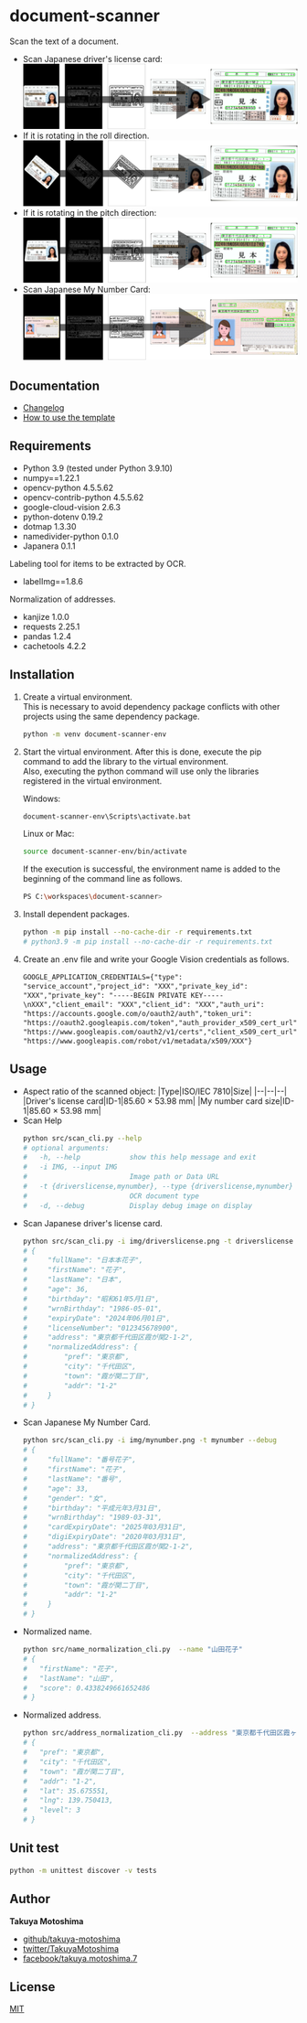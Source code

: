 # document-scanner
Scan the text of a document.

- Scan Japanese driver's license card:  
    ![driverslicense.png](screencaps/driverslicense.png)
- If it is rotating in the roll direction.
    ![driverslicense2.png](screencaps/driverslicense2.png)
- If it is rotating in the pitch direction:  
    ![driverslicense3.png](screencaps/driverslicense3.png)
- Scan Japanese My Number Card:  
    ![mynumber.png](screencaps/mynumber.png)

## Documentation
* [Changelog](CHANGELOG.md)
* [How to use the template](HOW_TO_TEMPLATE.md)

## Requirements
- Python 3.9 (tested under Python 3.9.10)
- numpy==1.22.1
- opencv-python 4.5.5.62
- opencv-contrib-python 4.5.5.62
- google-cloud-vision 2.6.3
- python-dotenv 0.19.2
- dotmap 1.3.30
- namedivider-python 0.1.0
- Japanera 0.1.1

Labeling tool for items to be extracted by OCR.  
- labelImg==1.8.6

Normalization of addresses.  
- kanjize 1.0.0
- requests 2.25.1
- pandas 1.2.4
- cachetools 4.2.2

## Installation
1. Create a virtual environment.  
    This is necessary to avoid dependency package conflicts with other projects using the same dependency package.
    ```sh
    python -m venv document-scanner-env
    ```
1. Start the virtual environment.
    After this is done, execute the pip command to add the library to the virtual environment.  
    Also, executing the python command will use only the libraries registered in the virtual environment.  

    Windows:  
    ```sh
    document-scanner-env\Scripts\activate.bat
    ```

    Linux or Mac:  
    ```sh
    source document-scanner-env/bin/activate
    ```

    If the execution is successful, the environment name is added to the beginning of the command line as follows.  
    ```sh
    PS C:\workspaces\document-scanner>
    ```
1. Install dependent packages.  
    ```sh
    python -m pip install --no-cache-dir -r requirements.txt
    # python3.9 -m pip install --no-cache-dir -r requirements.txt
    ```
1. Create an .env file and write your Google Vision credentials as follows.
    ```text
    GOOGLE_APPLICATION_CREDENTIALS={"type": "service_account","project_id": "XXX","private_key_id": "XXX","private_key": "-----BEGIN PRIVATE KEY-----\nXXX","client_email": "XXX","client_id": "XXX","auth_uri": "https://accounts.google.com/o/oauth2/auth","token_uri": "https://oauth2.googleapis.com/token","auth_provider_x509_cert_url": "https://www.googleapis.com/oauth2/v1/certs","client_x509_cert_url": "https://www.googleapis.com/robot/v1/metadata/x509/XXX"}
    ```

## Usage
- Aspect ratio of the scanned object:
    |Type|ISO/IEC 7810|Size|
    |--|--|--|
    |Driver's license card|ID-1|85.60 × 53.98 mm|
    |My number card size|ID-1|85.60 × 53.98 mm|
- Scan Help
    ```sh
    python src/scan_cli.py --help
    # optional arguments:
    #   -h, --help            show this help message and exit
    #   -i IMG, --input IMG
    #                         Image path or Data URL
    #   -t {driverslicense,mynumber}, --type {driverslicense,mynumber}
    #                         OCR document type
    #   -d, --debug           Display debug image on display
    ```
- Scan Japanese driver's license card.
    ```sh
    python src/scan_cli.py -i img/driverslicense.png -t driverslicense --debug
    # {
    #     "fullName": "日本本花子",
    #     "firstName": "花子",
    #     "lastName": "日本",
    #     "age": 36,
    #     "birthday": "昭和61年5月1日",
    #     "wrnBirthday": "1986-05-01",
    #     "expiryDate": "2024年06月01日",
    #     "licenseNumber": "012345678900",
    #     "address": "東京都千代田区霞が関2-1-2",
    #     "normalizedAddress": {
    #         "pref": "東京都",
    #         "city": "千代田区",
    #         "town": "霞が関二丁目",
    #         "addr": "1-2"
    #     }
    # }
    ```
- Scan Japanese My Number Card.
    ```sh
    python src/scan_cli.py -i img/mynumber.png -t mynumber --debug
    # {
    #     "fullName": "番号花子",
    #     "firstName": "花子",
    #     "lastName": "番号",
    #     "age": 33,
    #     "gender": "女",
    #     "birthday": "平成元年3月31日",
    #     "wrnBirthday": "1989-03-31",
    #     "cardExpiryDate": "2025年03月31日",
    #     "digiExpiryDate": "2020年03月31日",
    #     "address": "東京都千代田区霞が関2-1-2",
    #     "normalizedAddress": {
    #         "pref": "東京都",
    #         "city": "千代田区",
    #         "town": "霞が関二丁目",
    #         "addr": "1-2"
    #     }
    # }
    ```
- Normalized name.
    ```sh
    python src/name_normalization_cli.py  --name "山田花子"
    # {
    #   "firstName": "花子",
    #   "lastName": "山田",
    #   "score": 0.4338249661652486
    # }
    ```
- Normalized address.
    ```sh
    python src/address_normalization_cli.py  --address "東京都千代田区霞ヶ関2-1-2"
    # {
    #   "pref": "東京都",
    #   "city": "千代田区",
    #   "town": "霞が関二丁目",
    #   "addr": "1-2",
    #   "lat": 35.675551,
    #   "lng": 139.750413,
    #   "level": 3
    # }
    ```

## Unit test
```sh
python -m unittest discover -v tests
```

## Author
**Takuya Motoshima**

* [github/takuya-motoshima](https://github.com/takuya-motoshima)
* [twitter/TakuyaMotoshima](https://twitter.com/TakuyaMotoshima)
* [facebook/takuya.motoshima.7](https://www.facebook.com/takuya.motoshima.7)

## License
[MIT](LICENSE)